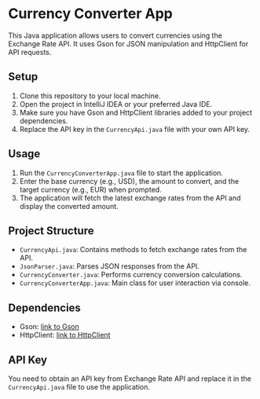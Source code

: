 # Currency Converter App

This Java application allows users to convert currencies using the Exchange Rate API. It uses Gson for JSON manipulation and HttpClient for API requests.

## Setup

1. Clone this repository to your local machine.
2. Open the project in IntelliJ IDEA or your preferred Java IDE.
3. Make sure you have Gson and HttpClient libraries added to your project dependencies.
4. Replace the API key in the `CurrencyApi.java` file with your own API key.

## Usage

1. Run the `CurrencyConverterApp.java` file to start the application.
2. Enter the base currency (e.g., USD), the amount to convert, and the target currency (e.g., EUR) when prompted.
3. The application will fetch the latest exchange rates from the API and display the converted amount.

## Project Structure

- `CurrencyApi.java`: Contains methods to fetch exchange rates from the API.
- `JsonParser.java`: Parses JSON responses from the API.
- `CurrencyConverter.java`: Performs currency conversion calculations.
- `CurrencyConverterApp.java`: Main class for user interaction via console.

## Dependencies

- Gson: [link to Gson](https://github.com/google/gson)
- HttpClient: [link to HttpClient](https://openjdk.java.net/groups/net/httpclient/intro.html)

## API Key

You need to obtain an API key from Exchange Rate API and replace it in the `CurrencyApi.java` file to use the application.



